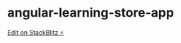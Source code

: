 # angular-learning-store-app

[Edit on StackBlitz ⚡️](https://stackblitz.com/edit/angular-learning-store-app)